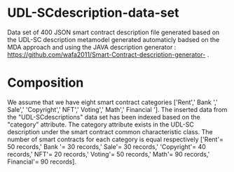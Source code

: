 
# UDL-SCdescription-data-set
Data set of 400 JSON smart contract description file generated based on the UDL-SC description metamodel generated automaticly badsed on the MDA approach and using the JAVA description generator : https://github.com/wafa2011/Smart-Contract-description-generator- .
# Composition 
We assume that we have eight smart contract categories ['Rent',' Bank ',' Sale',' 'Copyright',' NFT',' Voting',' Math',' Financial ']. 
The inserted data from the "UDL-SCdescriptions" data set has been indexed based on the "category" attribute. 
The category attribute exists in the UDL-SC description under the smart contract common characteristic class. The number of smart contracts 
for each category is equal respectively ['Rent'= 50 records,' Bank '= 30 records,' Sale'= 30 records,' 'Copyright'= 40 records,' NFT'= 20 records,' Voting'= 50 records,' Math'= 90 records,' Financial'= 90 records]. 
